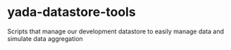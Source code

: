 # yada-datastore-tools
Scripts that manage our development datastore to easily manage data and simulate data aggregation
